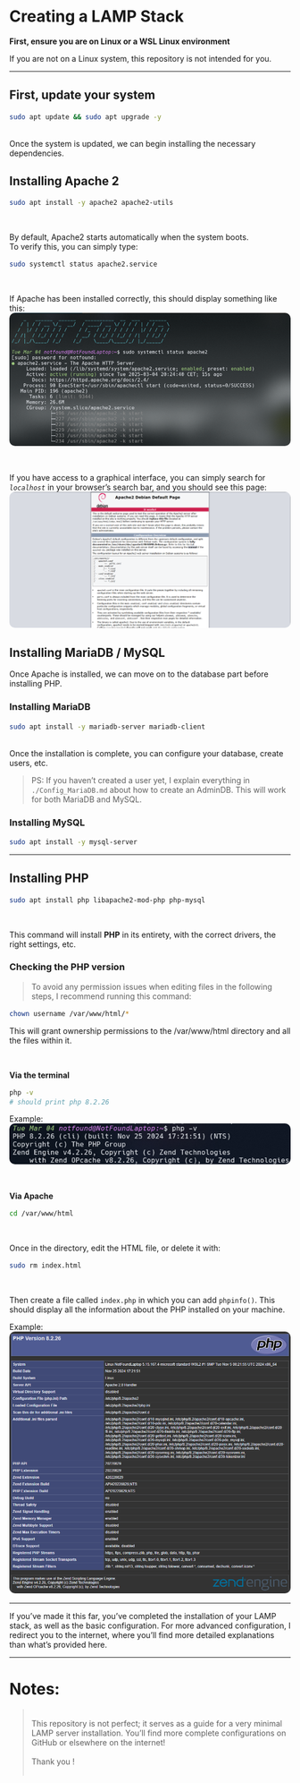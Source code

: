# Creating a LAMP Stack

**First, ensure you are on Linux or a WSL Linux environment**

If you are not on a Linux system, this repository is not intended for you.

---

## First, update your system

```bash
sudo apt update && sudo apt upgrade -y
```

<br/>
Once the system is updated, we can begin installing the necessary dependencies.

## Installing Apache 2

```bash
sudo apt install -y apache2 apache2-utils
```

<br/>

By default, Apache2 starts automatically when the system boots.<br/>
To verify this, you can simply type:

```bash
sudo systemctl status apache2.service
```

<br/>

If Apache has been installed correctly, this should display something like this:
<img src="../imgs/command_output_apache2.png" style="border-radius: 10px;"/>

<br>

If you have access to a graphical interface, you can simply search for _`localhost`_ in your browser’s search bar, and you should see this page:
<img src="../imgs/localhost_output.png" style="border-radius: 10px;"/>

## Installing MariaDB / MySQL

Once Apache is installed, we can move on to the database part before installing PHP.

### Installing MariaDB

```bash
sudo apt install -y mariadb-server mariadb-client
```

<br/>
Once the installation is complete, you can configure your database, create users, etc.

> PS: If you haven’t created a user yet, I explain everything in `./Config_MariaDB.md` about how to create an AdminDB. This will work for both MariaDB and MySQL.

### Installing MySQL

```bash
sudo apt install -y mysql-server
```

---

## Installing PHP

```bash
sudo apt install php libapache2-mod-php php-mysql
```

<br/>

This command will install **PHP** in its entirety, with the correct drivers, the right settings, etc.

### Checking the PHP version

> To avoid any permission issues when editing files in the following steps, I recommend running this command:

```bash
chown username /var/www/html/*
```

This will grant ownership permissions to the /var/www/html directory and all the files within it.

<br/>

**Via the terminal**

```bash
php -v
# should print php 8.2.26
```

Example:
<img src="../imgs/php_cmd_output.png" style="border-radius: 10px;"/>

<br/>

**Via Apache**

```bash
cd /var/www/html
```

<br/>

Once in the directory, edit the HTML file, or delete it with:

```bash
sudo rm index.html
```

<br/>

Then create a file called `index.php` in which you can add `phpinfo()`. This should display all the information about the PHP installed on your machine.

Example:
<img src="../imgs/phpinfo_output.png" style="border-radius: 10px;"/>

---

If you’ve made it this far, you’ve completed the installation of your LAMP stack, as well as the basic configuration. For more advanced configuration, I redirect you to the internet, where you’ll find more detailed explanations than what’s provided here.

---

# Notes:

> <br/>
> This repository is not perfect; it serves as a guide for a very minimal LAMP server installation. You’ll find more complete configurations on GitHub or elsewhere on the internet! 
> <br/>
> <br/>
> Thank you ! 
> <br/>
> <br/>
